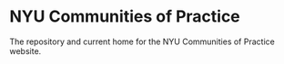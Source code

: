 # NYU Communities of Practice

The repository and current home for the NYU Communities of Practice website.
